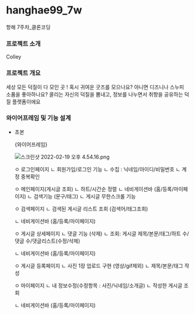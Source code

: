 # hanghae99_7w
항해 7주차_클론코딩


### 프로젝트 소개

Colley

### 프로젝트 개요

세상 모든 덕질이 다 모인 곳 ! 
혹시 귀여운 굿즈를 모으나요? 아니면 디즈니나 스누피 소품을 좋아하나요? 
콜리는 자신의 덕질을 뽐내고, 정보를 나누면서 취향을 공유하는 덕질 플랫폼이에요

 

### 와이어프레임 및 기능 설계

- 초본
    
    {와이어프레임}
    
    ![스크린샷 2022-02-19 오후 4.54.16.png](https://s3-us-west-2.amazonaws.com/secure.notion-static.com/c978aa81-97f9-4cc4-9524-938c86563baa/스크린샷_2022-02-19_오후_4.54.16.png)
    
    ㅇ 로그인페이지
    ㄴ 회원가입/로그인 기능
    ㄴ 수집 : 닉네임/아이디/비밀번호
    ㄴ 계정 중복확인
    
    ㅇ 메인페이지(게시글 조회)
    ㄴ 하트/시간순 정렬
    ㄴ 네비게이션바 (홈/등록/마이페이지)
    ㄴ 검색기능 (문구/태그)
    ㄴ 게시글 무한스크롤 기능
    
    ㅇ 검색페이지
    ㄴ 검색된 게시글 리스트 조회 (검색어/태그조회)
    
    ㄴ 네비게이션바 (홈/등록/마이페이지)
    
    ㅇ 게시글 상세페이지
    ㄴ 댓글 기능 (삭제)
    ㄴ 조회: 게시글 제목/본문/태그/하트 수/댓글 수/댓글리스트(수정/삭제)
    
    ㄴ 네비게이션바 (홈/등록/마이페이지)
    
    ㅇ 게시글 등록페이지
    ㄴ 사진 1장 업로드 구현 (영상/gif제외)
    ㄴ 제목/본문/태그 작성
    
    ㅇ 마이페이지
    ㄴ 내 정보수정(수정항목 : 사진/닉네임/소개글)
    ㄴ 작성한 게시글 조회
    
    ㄴ 네비게이션바 (홈/등록/마이페이지)
